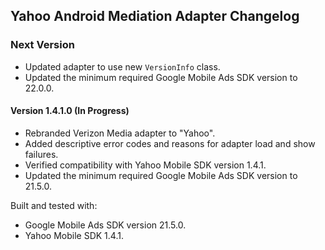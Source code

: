 ## Yahoo Android Mediation Adapter Changelog

### Next Version
- Updated adapter to use new `VersionInfo` class.
- Updated the minimum required Google Mobile Ads SDK version to 22.0.0.

#### Version 1.4.1.0 (In Progress)
- Rebranded Verizon Media adapter to "Yahoo".
- Added descriptive error codes and reasons for adapter load and show failures.
- Verified compatibility with Yahoo Mobile SDK version 1.4.1.
- Updated the minimum required Google Mobile Ads SDK version to 21.5.0.

Built and tested with:
- Google Mobile Ads SDK version 21.5.0.
- Yahoo Mobile SDK 1.4.1.
